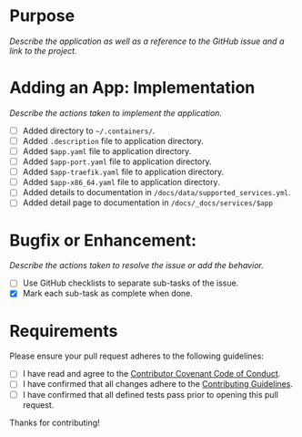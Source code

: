 # Purpose

*Describe the application as well as a reference to the GitHub issue and a link to the project.*

# Adding an App: Implementation

*Describe the actions taken to implement the application.*

- [ ] Added directory to `~/.containers/`.
- [ ] Added `.description` file to application directory.
- [ ] Added `$app.yaml` file to application directory.
- [ ] Added `$app-port.yaml` file to application directory.
- [ ] Added `$app-traefik.yaml` file to application directory.
- [ ] Added `$app-x86_64.yaml` file to application directory.
- [ ] Added details to documentation in `/docs/data/supported_services.yml`.
- [ ] Added detail page to documentation in `/docs/_docs/services/$app`

# Bugfix or Enhancement:

*Describe the actions taken to resolve the issue or add the behavior.*

- [ ] Use GitHub checklists to separate sub-tasks of the issue.
- [X] Mark each sub-task as complete when done.

# Requirements

Please ensure your pull request adheres to the following guidelines:

- [ ] I have read and agree to the [Contributor Covenant Code of Conduct](https://github.com/joskore/media-docker/blob/master/.github/CODE_OF_CONDUCT.md).
- [ ] I have confirmed that all changes adhere to the [Contributing Guidelines](https://github.com/joskore/media-docker/blob/master/.github/CONTRIBUTING.md).
- [ ] I have confirmed that all defined tests pass prior to opening this pull request.

Thanks for contributing!